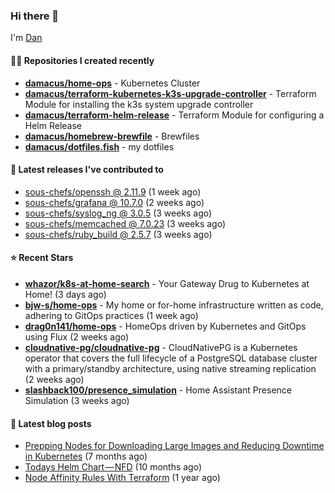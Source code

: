 

### Hi there 👋

I'm [Dan](https://medium.com/@dan.m.webb)

#### 👨‍💻 Repositories I created recently
- **[damacus/home-ops](https://github.com/damacus/home-ops)** - Kubernetes Cluster
- **[damacus/terraform-kubernetes-k3s-upgrade-controller](https://github.com/damacus/terraform-kubernetes-k3s-upgrade-controller)** - Terraform Module for installing the k3s system upgrade controller
- **[damacus/terraform-helm-release](https://github.com/damacus/terraform-helm-release)** - Terraform Module for configuring a Helm Release
- **[damacus/homebrew-brewfile](https://github.com/damacus/homebrew-brewfile)** - Brewfiles
- **[damacus/dotfiles.fish](https://github.com/damacus/dotfiles.fish)** - my dotfiles

#### 🚀 Latest releases I've contributed to


- [sous-chefs/openssh @ 2.11.9](https://github.com/sous-chefs/openssh/releases/tag/2.11.9) (1 week ago)
- [sous-chefs/grafana @ 10.7.0](https://github.com/sous-chefs/grafana/releases/tag/10.7.0) (2 weeks ago)
- [sous-chefs/syslog_ng @ 3.0.5](https://github.com/sous-chefs/syslog_ng/releases/tag/3.0.5) (3 weeks ago)
- [sous-chefs/memcached @ 7.0.23](https://github.com/sous-chefs/memcached/releases/tag/7.0.23) (3 weeks ago)
- [sous-chefs/ruby_build @ 2.5.7](https://github.com/sous-chefs/ruby_build/releases/tag/2.5.7) (3 weeks ago)

#### ⭐ Recent Stars


- **[whazor/k8s-at-home-search](https://github.com/whazor/k8s-at-home-search)** - Your Gateway Drug to Kubernetes at Home! (3 days ago)
- **[bjw-s/home-ops](https://github.com/bjw-s/home-ops)** - My home or for-home infrastructure written as code, adhering to GitOps practices (1 week ago)
- **[drag0n141/home-ops](https://github.com/drag0n141/home-ops)** - HomeOps driven by Kubernetes and GitOps using Flux (2 weeks ago)
- **[cloudnative-pg/cloudnative-pg](https://github.com/cloudnative-pg/cloudnative-pg)** - CloudNativePG is a Kubernetes operator that covers the full lifecycle of a PostgreSQL database cluster with a primary/standby architecture, using native streaming replication (2 weeks ago)
- **[slashback100/presence_simulation](https://github.com/slashback100/presence_simulation)** - Home Assistant Presence Simulation (3 weeks ago)

#### 📄 Latest blog posts
- [Prepping Nodes for Downloading Large Images and Reducing Downtime in Kubernetes](https://medium.com/@dan.m.webb/prepping-nodes-for-downloading-large-images-and-reducing-downtime-in-kubernetes-551ead53f0?source=rss-bbba9c670f6e------2) (7 months ago)
- [Todays Helm Chart — NFD](https://medium.com/@dan.m.webb/todays-helm-chart-nfd-efe64f156edd?source=rss-bbba9c670f6e------2) (10 months ago)
- [Node Affinity Rules With Terraform](https://awstip.com/node-affinity-rules-with-terraform-a0766e0bb1da?source=rss-bbba9c670f6e------2) (1 year ago)
